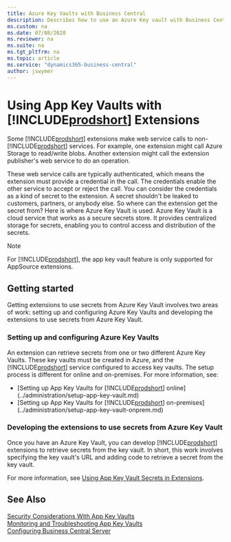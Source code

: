 ```yaml
---
title: Azure Key Vaults with Business Central
description: Describes how to use an Azure Key vault with Business Central extensions.
ms.custom: na
ms.date: 07/08/2020
ms.reviewer: na
ms.suite: na
ms.tgt_pltfrm: na
ms.topic: article
ms.service: "dynamics365-business-central"
author: jswymer
---
```

# Using App Key Vaults with [!INCLUDE[prodshort](../developer/includes/prodshort.md)] Extensions

Some [!INCLUDE[prodshort](../developer/includes/prodshort.md)] extensions make web service calls to non-[!INCLUDE[prodshort](../developer/includes/prodshort.md)] services. For example, one extension might call Azure Storage to read/write blobs. Another extension might call the extension publisher's web service to do an operation. 

These web service calls are typically authenticated, which means the extension must provide a credential in the call. The credentials enable the other service to accept or reject the call. You can consider the credentials as a kind of secret to the extension. A secret shouldn't be leaked to customers, partners, or anybody else. So where can the extension get the secret from? Here is where Azure Key Vault is used. Azure Key Vault is a cloud service that works as a secure secrets store. It provides centralized storage for secrets, enabling you to control access and distribution of the secrets.

> [!NOTE]
> For [!INCLUDE[prodshort](../developer/includes/prodshort.md)], the app key vault feature is only supported for AppSource extensions.

## Getting started

Getting extensions to use secrets from Azure Key Vault involves two areas of work: setting up and configuring Azure Key Vaults and developing the extensions to use secrets from Azure Key Vault.

### Setting up and configuring Azure Key Vaults

An extension can retrieve secrets from one or two different Azure Key Vaults. These key vaults must be created in Azure, and the [!INCLUDE[prodshort](../developer/includes/prodshort.md)] service configured to access key vaults. The setup process is different for online and on-premises. For more information, see:

- [Setting up App Key Vaults for [!INCLUDE[prodshort](../developer/includes/prodshort.md)] online](../administration/setup-app-key-vault.md)
- [Setting up App Key Vaults for [!INCLUDE[prodshort](../developer/includes/prodshort.md)] on-premises](../administration/setup-app-key-vault-onprem.md)

### Developing the extensions to use secrets from Azure Key Vault

Once you have an Azure Key Vault, you can develop [!INCLUDE[prodshort](../developer/includes/prodshort.md)] extensions to retrieve secrets from the key vault. In short, this work involves specifying the key vault's URL and adding code to retrieve a secret from the key vault.

For more information, see [Using App Key Vault Secrets in Extensions](../developer/devenv-app-key-vault.md).


<!--
## Specify the Azure Key Vault in extensions

You specify the key vaults for an extension in the extension's manifest file (app.json). To specify a key vault, you add the `"keyVaultUrls"` to the app.json, and set the value to the key vault's URL. The following code snippet .: , like this: 

```
    "keyVaultUrls": [ 
        "https://mykeyvault.vault.azure.net" 
    ] 
```

You can specify up to two key vaults in the app.json, as shown in the following code snippet: 

``` 
    "keyVaultUrls": [ 
        "https://myfirstkeyvault.vault.azure.net", 
        "https://mysecondkeyvault.vault.azure.net" 
    ] 
```

Specifying two key vaults ensures a higher availability of secrets. At runtime, the [!INCLUDE[prodshort](../developer/includes/prodshort.md)] platform will iterate both key vaults until the secret is successfully retrieved. If one of the key vaults is unavailable for any reason, the extension will continue to execute because the other key vault will most likely be available.


## Add code to retrieve secrets the key vault

Next, you add code to the extension for reads secrets from the key vault at runtime. To read secrets, you use the **Secrets** module of the System Application, specifically codeunit **3800 "App Key Vault Secret Provider"**. 

, like this. The system  

```
page 50100 HelloWorldPage
{
    var
        SecretProvider: Codeunit "App Key Vault Secret Provider";
        SecretValue: Text;

    trigger OnOpenPage();
    begin
        if SecretProvider.TryInitializeFromCurrentApp() then begin
            if SecretProvider.GetSecret('<nameofsecret>', SecretValue) then
                Message('Retrieved secret: ' + SecretValue)
            else
                Message('Failed to retrieve secret')
        end
        else
            Message('ERROR: ' + GetLastErrorText());
    end;
}

```

The call to the `TryInitializeFromCurrentApp` method determines the extension that is currently being executed, then determines the extension's key vaults as specified in the extension manifest. After initialization, you can call the `GetSecret` method to read secrets from the key vault.



## Setting up App Key Vaults for [!INCLUDE[prodshort](../developer/includes/prodshort.md)] on-premises 

Follow the tasks in this section to configure an on-premises installation to use the Azure Key Vault feature. 

### Prerequisites

- An Azure subscription with an Active Directory tenant.

    You sign up for an Azure subscription at [https://azure.microsoft.com](https://azure.microsoft.com). For information about getting an Azure AD tenant, see [How to get an Azure Active Directory tenant](/azure/active-directory/develop/active-directory-howto-tenant).

- A security certificate

    As part of the setup later on, you'll have to register and configure an application in Azure AD for reading key vault, which requires the use of a certificate. The certificate is used to prove the application's identity when requesting upon request. In a production environment, obtain a certificate from a certification authority or trusted provider. 

    In a test environment, if you don't have a certificate, then you can create your own self-signed certificate. For example, on your [!INCLUDE[prodshort](../developer/includes/prodshort.md)] server computer, start Windows PowerShell as an administrator. Then at the prompt, run the following commands, one at a time:
        
    ```powershell
    $cert = New-SelfSignedCertificate -Subject "BusinessCentralKeyVaultReader" -Provider "Microsoft Strong Cryptographic Provider"
    ```

    ```powershell
    $cert.Thumbprint
    ```

    ```powershell
    Export-Certificate -Cert $cert -FilePath c:\certs\BusinessCentralKeyVaultReader.cer
    ```

    These commands add a certificate called BusinessCentralKeyVaultReader to the computer's **LocalMachine** > **Personal (My)** certificate store.

### Create the Azure Key Vault with secrets

Now, you create one or more key vaults in Azure, and add the secrets that you want to make available to your extensions. This step requires an Azure subscription. Because your solution is using Azure AD authentication, you should already have one.

<!--

1. Get an Azure subscription.

    Sign up for an Azure subscription at [https://azure.microsoft.com](https://azure.microsoft.com).

2. Create one or more key vaults and add secrets that extensions will use.

-->
<!--
There are different ways to create an Azure key vault. For example, you can use the Azure portal, Azure CLI, and more.

The easiest way is to use the Azure portal. For instructions, see [Quickstart: Set and retrieve a secret from Azure Key Vault using the Azure portal](https://docs.microsoft.com/en-us/azure/key-vault/secrets/quick-create-portal). 

For using other methods, see [Azure Key Vault Developer's Guide](/azure/key-vault/general/developers-guide#creating-and-managing-key-vaults).

### Register a key vault reader application in Azure AD

Next, register an application on your Azure AD tenant for reading secrets from the key vaults. When Azure AD authentication was set up, an Azure AD tenant was created in Azure. Reading key vaults requires a separate application registration with the Azure AD tenant. You can use an existing application if you have one.

The steps in this task are done from the the [Azure portal](https://portal.azure.com).

1. Sign-in to Azure portal at [portal.azure.com](http://portal.azure.com) and set the portal to your Azure Active Directory tenant.
2. Register an Azure AD application for the reading key vault.

    You add the new application by using the [Azure portal](https://portal.azure.com). For guidelines, see [Register your application with your Azure Active Directory tenant](https://docs.microsoft.com/en-us/azure/active-directory/develop/quickstart-register-app).
    
    When you add an application to an Azure AD tenant, you must specify the following information:

    |Setting|Description|
    |-------|-----------|
    |Name|The name of your application as it will display to your users, such as *Business Central Key Vault Reader*.|
    |Supported account types|Specifies which accounts that you would like your application to support. For purposes of this article, select **Accounts in this organizational directory only**. |

    <!--
        |Directory Access|Choose **Single Sign-On**.|
            |App ID URI|The URI to a domain in your Azure AD tenant, such as *https://solutions.onmicrosoft.com/ExcelAddinforBusinessCentral*. **Important:**  The App ID URI must be unique within the Azure AD tenant and not the same as you specified for your [!INCLUDE[prodshort](../developer/includes/prodshort.md)] solution.|
                |Sign-on URL (App URL)|The URI for signing in to your [!INCLUDE[nav_web_server](../developer/includes/nav_web_server_md.md)], such as `https://www.solutions.com/BC`|
    -->

<!--    When completed, the **Overview** displays in the portal for the new application.

    Make a note of the **Display name** and/or **Application (client) ID**. You will use this information later.

2. Upload the security certificate to the registered application.

    In this step, you upload the certificate file that you obtained as part of the prerequisites.

    From the key vault reader application overview page, select **Certificates & secrets**, **Upload certificate**, and follow instructions to locate and upload the certificate.

### Grant the key vault reader application permission to key vaults

In this task, you grant the key vault reader application permission to read secrets from your key vaults.

The steps in this task are done from the the [Azure portal](https://portal.azure.com).

1. Open the key vault in the portal.
2. Select **Access policies**, then **Add Access Policy**.
3. Set **Secret Permissions** to **Get**.
4. Select **Select principal**, and on the right, search for either **Application (client) ID** or display name for the key vault reader application. 
5. Select **Add**.
6. Select **Save**.

At this point, the work in Azure is finished.

### Configure the Business Central Server for the Apps Key Vault

Next, you configure the [!INCLUDE[prodshort](../developer/includes/prodshort.md)] instance to use the key vault reader application and its certificate, which you registered in Azure AD, for authenticating to the key vaults.

1. If not already done, import your key vault certificate to the local certificate store for your [!INCLUDE[prodshort](../developer/includes/prodshort.md)] server computer.

    1. You can import the certificate either using the [MMC snap-in](/dotnet/framework/wcf/feature-details/how-to-view-certificates-with-the-mmc-snap-in) or [Import-Certificate cmdlet](/powershell/module/pkiclient/import-certificate) from a Windows PowerShell prompt.

      For example, the following PowerShell command installs a certificate to the local machine's personal store: 
    
        ```powershell
        Import-Certificate -FilePath "C:\certificates\BusinessCentralKeyVaultReader.cer" -CertStoreLocation Cert:\LocalMachine\My
        ```

2. Give the service account used by the [!INCLUDE[server](../developer/includes/server.md) instance permission to access the certificates private key.

    To do this using the MMC:

    1.  Open the MMC snap-in for certificates. See [How to: View Certificates with the MMC Snap-in](https://docs.microsoft.com/en-us/dotnet/framework/wcf/feature-details/how-to-view-certificates-with-the-mmc-snap-in).
    
    2. Expand the **Certificates \(Local Computer\)** node, expand the **Personal** node, and then select the **Certificates** subfolder.  
      
    3.  In the right pane, right-click the certificate, select **All Tasks**, and then choose **Manage Private Keys**.  
      
    4.  In the **Permissions** dialog box for the certificate, choose **Add**.  
      
    5.  In the **Select Users, Computers, Service Accounts, or Groups** dialog box, enter the name of the dedicated domain user account that is associated with [!INCLUDE[server](../developer/includes/server.md)], and then choose the **OK** button.  
      
    6.  In the **Full Control** field, select **Allow**, and then choose the **OK** button.  

3. Make a note of the certificate thumbprint because you'll need it in the next step. See [How to: Retrieve the Thumbprint of a Certificate](/dotnet/framework/wcf/feature-details/how-to-retrieve-the-thumbprint-of-a-certificate).

4. Configure the [!INCLUDE[server](../developer/includes/server.md) instance.

    Now, you'll configure App Key Vault settings on the server instance. The following table describes the settings that you must configure to enable Azure key vault on the server instance:
     
    |Admin Tool Setting|Key name for  CustomSetting.config|Value|Example|
    |--------|-------------------------------|-----|-------|
    |Client Certificate Store Location|AzureKeyVaultClientCertificateStoreLocation|Set to the certificate store location where key vault certificate was stored.|LocalMachine|
    |Client Certificate Store Name|AzureKeyVaultClientCertificateStoreName|Set to the certificate store name where key vault certificate was stored.|MY|
    |Client Certificate Thumbprint|AzureKeyVaultClientCertificateThumbprint|Set to the thumbprint for the key vault certificate.|649419e4fbb87340f5a0f995e605b74c5f6d943e|
    |Client ID|AzureKeyVaultClientId|Set to the **Application (client) ID** of the key vault reader application registered in your Azure AD tenant. |ed4129d9-b913-4514-83db-82e305163bec|
    |Enable Publisher Validation|AzureKeyVaultAppSecretsPublisherValidationEnabled| Specifies whether extensions can only use key vaults that belong to their publishers. An extension publisher's identity is specified when the extension is published. Enabling this setting blocks attempts in AL to read secrets from another publisher's key vault.|false|

    You can configure the instance using the [[!INCLUDE[admintool](../developer/includes/admintool.md)](administration-tool.md) or [Set-NAVServerConfiguration cmdlet](https://docs.microsoft.com/en-us/powershell/module/microsoft.dynamics.nav.management/set-navserverconfiguration).
      
    For example, to use the Set-NAVServerConfiguration cmdlet, start the [[!INCLUDE[admintool](../developer/includes/admintool.md)] as an administrator, and run the following commands one at a time. Substitute brackets with your own values.

    ```powershell
    Import-Module Microsoft.Dynamics.Nav.Management.dll 
    Set-NAVServerConfiguration -ServerInstance <serverInstance> -KeyName AzureKeyVaultClientCertificateStoreLocation -KeyValue <certificate store location>    
    Set-NAVServerConfiguration -ServerInstance <serverInstance> -KeyName AzureKeyVaultClientCertificateStoreName -KeyValue <certifcate store>    
    Set-NAVServerConfiguration -ServerInstance <serverInstance> -KeyName AzureKeyVaultClientCertificateThumbprint -KeyValue <certificate thumbprint> 
    Set-NAVServerConfiguration -ServerInstance <serverInstance> -KeyName AzureKeyVaultClientId -KeyValue <application ID of key vault reader app in Azure> 
    Set-NAVServerConfiguration -ServerInstance <serverInstance> -KeyName AzureKeyVaultAppSecretsPublisherValidationEnabled -KeyValue false 
    Restart-NAVServerInstance -ServerInstance <serverInstance> 
    ```

    > [!IMPORTANT]
    > Setting the `AzureKeyVaultAppSecretsPublisherValidationEnabled` to false means the server instance won't do any additional validation to ensure extensions have the right to read secrets from the key vaults that they specify. This condition implies some risk of unauthorized access to key vaults that you should be aware of. Please see the "Security considerations" section below for more details.

At this point, you can run your extensions that use key vault secrets to read secrets from key vault. For troubleshooting, please look in the Event Log and configure App Insights telemetry.

## Setting up App Key Vaults for [!INCLUDE[prodshort](../developer/includes/prodshort.md)] online

In [!INCLUDE[prodshort](../developer/includes/prodshort.md)], the Azure Key Vault feature is available for all App Source apps. However, there are some onboarding tasks required. 

### Create the Azure Key Vault with secrets

Now, you create one or more key vaults in Azure, and add the secrets that you want to make available to your extensions.
<!--

1. Get an Azure subscription.

    Sign up for an Azure subscription at [https://azure.microsoft.com](https://azure.microsoft.com).

2. Create one or more key vaults and add secrets that extensions will use.

-->

<!--There are different ways to create an Azure key vault. For example, you can use the Azure portal, Azure CLI, and more.

The easiest way is to use the Azure portal. For instructions, see [Quickstart: Set and retrieve a secret from Azure Key Vault using the Azure portal](/azure/key-vault/secrets/quick-create-portal). 

For using other methods, see [Azure Key Vault Developer's Guide](/azure/key-vault/general/developers-guide#creating-and-managing-key-vaults).

### Provision the key reader application in your Azure AD tenant

Your Business Central online solution is configured to use an Azure AD application for reading key vault secrets. The application is called **Dynamics 365 Business Central ISV Key Vault Reader**. Microsoft manages the key vault reader application, however, there are a couple tasks that you have to do to enable it. First, the application must be provisioned on your Azure AD tenant, as described here.

To provision the key vault reader application, use the [Azure Active Directory PowerShell module](/powershell/module/azuread).

1. Open Windows PowerShell as an administrator.
2. Install the Azure Active Directory PowerShell module.

    ```powershell
    Install-Module AzureAD 
    ```
3. Import the Azure AD module.

    ```powershell
    Import-Module AzureAD 
    ```
4. Connect to your [!INCLUDE[prodshort](../developer/includes/prodshort.md)] Azure AD tenant.

    1. Run the following command:

       ```powershell
       Connect-AzureAD 
       ```
    2. Provide your sign-in name and password when prompted.

4. Create an Azure AD service principal using the following command:
      
    ```powershell
    New-AzureADServicePrincipal -AppId 7e97dcfb-bcdd-426e-8f0a-96439602627a
    ```
    
    `7e97dcfb-bcdd-426e-8f0a-96439602627a` is the Application (client) ID of Microsoft's centralized Azure AD application.
    
    This step provisions the application in your Azure AD tenant, where it now "lives" together with your key vaults.

### Grant the key vault reader application permission to your key vaults

The next task is to grant the key vault reader application permission to read secrets from your key vaults. The steps in this task are done from the the [Azure portal](https://portal.azure.com).

1. Open the key vault in the portal.
2. Select **Access policies**, then **Add Access Policy**.
3. Set **Secret Permissions** to **Get**.
4. Select **Select principal**, and on the right, search for either the application (client) ID **7e97dcfb-bcdd-426e-8f0a-96439602627a** or the display name **Dynamics 365 Business Central ISV Key Vault Reader**. 
5. Select **Add**, then **Save**.

### Contact Microsoft to enable the App Key Vault feature

Send an email to TODO@microsoft.com to start the onboarding process. This should be done before you publish your updated extension to Partner Center.

The onboarding process involves a manual verification step that verifies that you own the AAD tenant that contains the key vaults. 
-->


## See Also  

[Security Considerations With App Key Vaults](../developer/devenv-app-key-vault.md#security)  
[Monitoring and Troubleshooting App Key Vaults](../developer/devenv-app-key-vault.md#troubleshooting)  
[Configuring Business Central Server](configure-server-instance.md)  